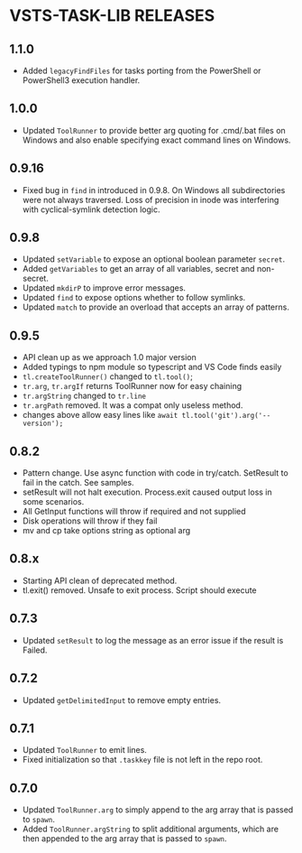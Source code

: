 # VSTS-TASK-LIB RELEASES

## 1.1.0
 * Added `legacyFindFiles` for tasks porting from the PowerShell or PowerShell3 execution handler.

## 1.0.0
 * Updated `ToolRunner` to provide better arg quoting for .cmd/.bat files on Windows and also enable specifying exact command lines on Windows.

## 0.9.16
 * Fixed bug in `find` in introduced in 0.9.8. On Windows all subdirectories were not always traversed. Loss of precision in inode was interfering with cyclical-symlink detection logic.

## 0.9.8
 * Updated `setVariable` to expose an optional boolean parameter `secret`.
 * Added `getVariables` to get an array of all variables, secret and non-secret.
 * Updated `mkdirP` to improve error messages.
 * Updated `find` to expose options whether to follow symlinks.
 * Updated `match` to provide an overload that accepts an array of patterns.

## 0.9.5
 * API clean up as we approach 1.0 major version
 * Added typings to npm module so typescript and VS Code finds easily 
 * `tl.createToolRunner()` changed to `tl.tool()`;
 * `tr.arg`, `tr.argIf` returns ToolRunner now for easy chaining
 * `tr.argString` changed to `tr.line`
 * `tr.argPath` removed.  It was a compat only useless method.
 * changes above allow easy lines like `await tl.tool('git').arg('--version');`

## 0.8.2
  * Pattern change.  Use async function with code in try/catch.  SetResult to fail in the catch.  See samples.
  * setResult will not halt execution.  Process.exit caused output loss in some scenarios.
  * All GetInput functions will throw if required and not supplied
  * Disk operations will throw if they fail
  * mv and cp take options string as optional arg

## 0.8.x
 * Starting API clean of deprecated method.
 * tl.exit() removed.  Unsafe to exit process.  Script should execute

## 0.7.3
 * Updated `setResult` to log the message as an error issue if the result is Failed.

## 0.7.2
 * Updated `getDelimitedInput` to remove empty entries.

## 0.7.1
 * Updated `ToolRunner` to emit lines.
 * Fixed initialization so that `.taskkey` file is not left in the repo root.

## 0.7.0
 * Updated `ToolRunner.arg` to simply append to the arg array that is passed to `spawn`.
 * Added `ToolRunner.argString` to split additional arguments, which are then appended to the arg array that is passed to `spawn`.
